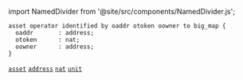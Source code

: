 import NamedDivider from '@site/src/components/NamedDivider.js';

<NamedDivider title="Code" width="1.5"/>

```archetype
asset operator identified by oaddr otoken oowner to big_map {
  oaddr       : address;
  otoken      : nat;
  oowner      : address;
}
```
[`asset`](/docs/asset) [`address`](/docs/reference/types#address) [`nat`](/docs/reference/types#nat) [`unit`](/docs/reference/types#unit)